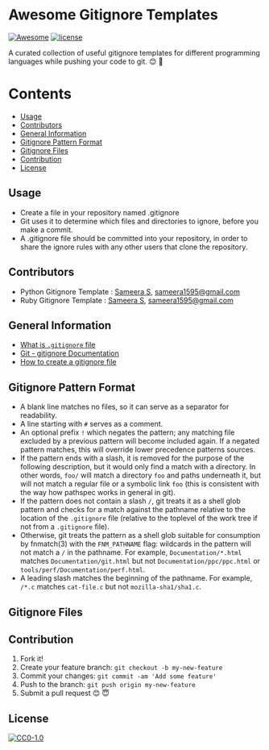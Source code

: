 # Awesome Gitignore Templates

[![Awesome](https://cdn.rawgit.com/sindresorhus/awesome/d7305f38d29fed78fa85652e3a63e154dd8e8829/media/badge.svg)](https://github.com/vsouza/awesome-ios#other-xcode)
[![license](https://img.shields.io/badge/license-CC0%201.0-blue.svg)](LICENSE.md)

A curated collection of useful gitignore templates for different programming languages while pushing your code to git. 😊 📝

# Contents

-	[Usage](#usage)
-	[Contributors](#contributors)
-	[General Information](#general-information)
-	[Gitignore Pattern Format](#gitignore-pattern-format)
-	[Gitignore Files](#gitignore-files)
-	[Contribution](#contribution)
-	[License](#license)

## Usage 

*	Create a file in your repository named .gitignore
*	Git uses it to determine which files and directories to ignore, before you make a commit. 
*	A .gitignore file should be committed into your repository, in order to share the ignore rules with any other users that clone the repository.

## Contributors

- Python Gitignore Template : [Sameera S](https://github.com/sam95), sameera1595@gmail.com
- Ruby Gitignore Template : [Sameera S](https://github.com/sam95), sameera1595@gmail.com


## General Information

* [What is `.gitignore` file](https://help.github.com/articles/ignoring-files/)
* [Git - gitignore Documentation](https://git-scm.com/docs/gitignore)
* [How to create a gitignore file](https://help.github.com/articles/ignoring-files/)

## Gitignore Pattern Format

* A blank line matches no files, so it can serve as a separator for readability.
* A line starting with `#` serves as a comment.
* An optional prefix `!` which negates the pattern; any matching file excluded by a previous pattern will become included again. If a negated pattern matches, this will override lower precedence patterns sources.
* If the pattern ends with a slash, it is removed for the purpose of the following description, but it would only find a match with a directory. In other words, `foo/` will match a directory `foo` and paths underneath it, but will not match a regular file or a symbolic link `foo` (this is consistent with the way how pathspec works in general in git).
* If the pattern does not contain a slash `/`, git treats it as a shell glob pattern and checks for a match against the pathname relative to the location of the `.gitignore` file (relative to the toplevel of the work tree if not from a `.gitignore` file).
* Otherwise, git treats the pattern as a shell glob suitable for consumption by fnmatch(3) with the `FNM_PATHNAME` flag: wildcards in the pattern will not match a `/` in the pathname. For example, `Documentation/*.html` matches `Documentation/git.html` but not `Documentation/ppc/ppc.html` or `tools/perf/Documentation/perf.html`.
* A leading slash matches the beginning of the pathname. For example, `/*.c` matches `cat-file.c` but not `mozilla-sha1/sha1.c`.

## Gitignore Files
 

## Contribution

1. Fork it!
2. Create your feature branch: `git checkout -b my-new-feature`
3. Commit your changes: `git commit -am 'Add some feature'`
4. Push to the branch: `git push origin my-new-feature`
5. Submit a pull request 😊 😇

## License

[![CC0-1.0](/Resources/cc-logo.jpg)](/LICENSE.md)